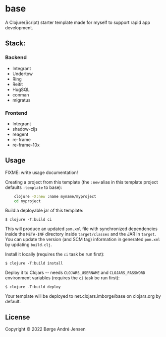 # base

A Clojure(Script) starter template made for myself to support rapid app development.

## Stack:

### Backend

- Integrant
- Undertow
- Ring
- Reitit
- HugSQL 
- conman
- migratus

### Frontend

- Integrant
- shadow-cljs
- reagent
- re-frame
- re-frame-10x

## Usage

FIXME: write usage documentation!

Creating a project from this template (the `:new` alias in this template project defaults `:template` to base):

```bash
    clojure -X:new :name myname/myproject
    cd myproject
```

Build a deployable jar of this template:

    $ clojure -T:build ci

This will produce an updated `pom.xml` file with synchronized dependencies inside the `META-INF`
directory inside `target/classes` and the JAR in `target`. You can update the version (and SCM tag)
information in generated `pom.xml` by updating `build.clj`.

Install it locally (requires the `ci` task be run first):

    $ clojure -T:build install

Deploy it to Clojars -- needs `CLOJARS_USERNAME` and `CLOJARS_PASSWORD` environment
variables (requires the `ci` task be run first):

    $ clojure -T:build deploy

Your template will be deployed to net.clojars.imborge/base on clojars.org by default.

## License

Copyright © 2022 Børge André Jensen

